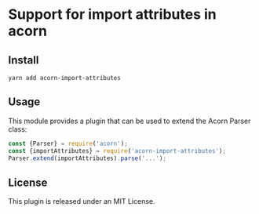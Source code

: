 # Support for import attributes in acorn

## Install

```
yarn add acorn-import-attributes
```

## Usage

This module provides a plugin that can be used to extend the Acorn Parser class:

```js
const {Parser} = require('acorn');
const {importAttributes} = require('acorn-import-attributes');
Parser.extend(importAttributes).parse('...');
```

## License

This plugin is released under an MIT License.
